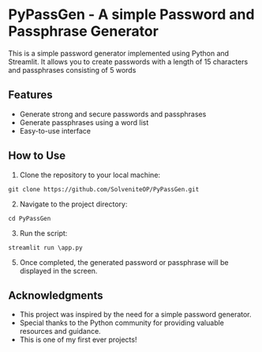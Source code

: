 # PyPassGen - A simple Password and Passphrase Generator

This is a simple password generator implemented using Python and Streamlit. It allows you to create passwords with a length of 15 characters and passphrases consisting of 5 words

## Features

- Generate strong and secure passwords and passphrases
- Generate passphrases using a word list
- Easy-to-use interface

## How to Use

1. Clone the repository to your local machine:

```
git clone https://github.com/SolveniteOP/PyPassGen.git
```

2. Navigate to the project directory:

```
cd PyPassGen
```

3. Run the script:

```
streamlit run \app.py
```

5. Once completed, the generated password or passphrase will be displayed in the screen.

## Acknowledgments

- This project was inspired by the need for a simple password generator.
- Special thanks to the Python community for providing valuable resources and guidance.
- This is one of my first ever projects!